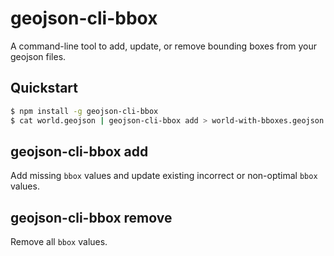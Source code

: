 # geojson-cli-bbox

A command-line tool to add, update, or remove bounding boxes from your geojson files.

## Quickstart

```sh
$ npm install -g geojson-cli-bbox
$ cat world.geojson | geojson-cli-bbox add > world-with-bboxes.geojson
```

## geojson-cli-bbox add

Add missing `bbox` values and update existing incorrect or non-optimal `bbox` values.

## geojson-cli-bbox remove

Remove all `bbox` values.

